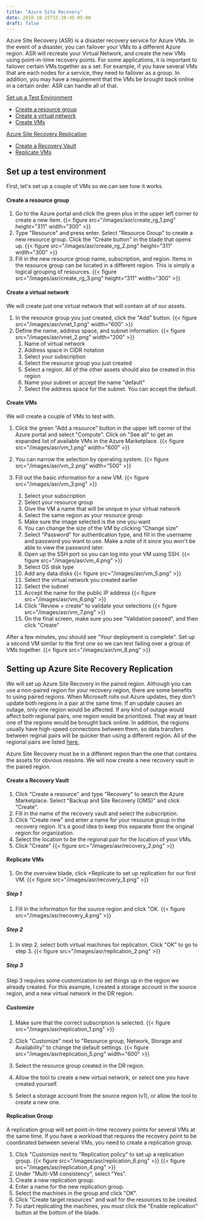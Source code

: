 ```yaml
---
title: "Azure Site Recovery"
date: 2018-10-25T15:38:45-05:00
draft: false
---
```

Azure Site Recovery (ASR) is a disaster recovery service for Azure VMs. In the event of a disaster, you can failover your VMs to a different Azure region. ASR will recreate your Virtual Network, and create the new VMs using point-in-time recovery points. For some applications, it is important to failover certain VMs together as a set. For example, if you have several VMs that are each nodes for a service, they need to failover as a group. In addition, you may have a requirement that the VMs be brought back online in a certain order. ASR can handle all of that. 

[Set up a Test Environment](#test)

  * [Create a resource group](#create_resource_group)
  * [Create a virtual network](#Create_a_virtual_network)
  * [Create VMs](#create_vms)

[Azure Site Recovery Replication](#replication)

  * [Create a Recovery Vault](#Create_a_Recovery_Vault)
  * [Replicate VMs](#replicate_vms)

## <a name="test"></a>Set up a test environment
First, let's set up a couple of VMs so we can see how it works.

#### <a name="create_resource_group"></a>Create a resource group
1. Go to the Azure portal and click the green plus in the upper left corner to create a new item.
{{< figure src="/images/asr/create_rg_1.png" height="311" width="300" >}}
2. Type "Resource" and press enter. Select "Resource Group" to create a new resource group. Click the "Create button" in the blade that opens up.
{{< figure src="/images/asr/create_rg_2.png" height="311" width="300" >}}
3. Fill in the new resource group name, subscription, and region. Items in the resource group can be located in a different region. This is simply a logical grouping of resources. 
{{< figure src="/images/asr/create_rg_3.png" height="311" width="300" >}}

#### <a name="Create_a_virtual_network"></a>Create a virtual network
We will create just one virtual network that will contain all of our assets.

1. In the resource group you just created, click the "Add" button.
{{< figure src="/images/asr/vnet_1.png" width="600" >}}
2. Define the name, address space, and subnet information. 
{{< figure src="/images/asr/vnet_2.png" width="200" >}}
    1. Name of virtual network
    2. Address space in CIDR notation
    1. Select your subscription
    1. Select the resource group you just created
    1. Select a region. All of the other assets should also be created in this region
    1. Name your subnet or accept the name "default"
    1. Select the address space for the subnet. You can accept the default.

#### <a name="create_vms"></a>Create VMs
We will create a couple of VMs to test with.
1. Click the green "Add a resource" button in the upper left corner of the Azure portal and select "Compute". Click on "See all" to get an expanded list of available VMs in the Azure Marketplace.
{{< figure src="/images/asr/vm_1.png" width="600" >}}
2. You can narrow the selection by operating system.
{{< figure src="/images/asr/vm_2.png" width="500" >}}
2. Fill out the basic information for a new VM. 
{{< figure src="/images/asr/vm_3.png" >}}

   1. Select your subscription
   2. Select your resource group
   3. Give the VM a name that will be unique in your virtual network
   1. Select the same region as your resource group
   1. Make sure the image selected is the one you want
   1. You can change the size of the VM by clicking "Change size"
   1. Select "Password" for authentication type, and fill in the username and password you want to use. Make a note of it since you won't be able to view the password later.
   1. Open up the SSH port so you can log into your VM using SSH.
{{< figure src="/images/asr/vm_4.png" >}}  
   1. Select OS disk type
   1. Add any data disks
 {{< figure src="/images/asr/vm_5.png" >}} 
   1. Select the virtual network you created earlier
   1. Select the subnet
   1. Accept the name for the public IP address
 {{< figure src="/images/asr/vm_6.png" >}} 
   1. Click "Review + create" to validate your selections
 {{< figure src="/images/asr/vm_7.png" >}} 
   1. On the final screen, make sure you see "Validation passed", and then click "Create"

After a few minutes, you should see "Your deployment is complete". Set up a second VM similar to the first one so we can test failing over a group of VMs together.
 {{< figure src="/images/asr/vm_8.png" >}} 

## <a name="replication"></a>Setting up Azure Site Recovery Replication
We will set up Azure Site Recovery in the paired region. Although you can use a non-paired region for your recovery region, there are some benefits to using paired regions. When Microsoft rolls out Azure updates, they don't update both regions in a pair at the same time. If an update causes an outage, only one region would be affected. If any kind of outage would affect both regional pairs, one region would be prioritized. That way at least one of the regions would be brought back online. In addition, the regions usually have high-speed connections between them, so data transfers between reginal pairs will be quicker than using a different region. All of the regional pairs are listed [here.](https://docs.microsoft.com/en-us/azure/best-practices-availability-paired-regions)

Azure Site Recovery must be in a different region than the one that contains the assets for obvious reasons. We will now create a new recovery vault in the paired region.

#### <a name="Create_a_Recovery_Vault"></a>Create a Recovery Vault
1. Click "Create a resource" and type "Recovery" to search the Azure Marketplace. Select "Backup and Site Recovery (OMS)" and click "Create".
1. Fill in the name of the recovery vault and select the subscription.
1. Click "Create new" and enter a name for your resource group in the recovery region. It's a good idea to keep this separate from the original region for organization.
1. Select the location to be the regional pair for the location of your VMs.
1. Click "Create"
{{< figure src="/images/asr/recovery_2.png" >}} 

#### <a name="replicate_vms"></a>Replicate VMs


1. On the overview blade, click +Replicate to set up replication for our first VM.
{{< figure src="/images/asr/recovery_3.png" >}} 

##### Step 1
1. Fill in the information for the source region and click "OK.
{{< figure src="/images/asr/recovery_4.png" >}} 

##### Step 2
1. In step 2, select both virtual machines for replication. Click "OK" to go to step 3.
{{< figure src="/images/asr/replication_2.png" >}}

##### Step 3
Step 3 requires some customization to set things up in the region we already created. For this example, I created a storage account in the source region, and a new virtual network in the DR region. 


##### Customize 
1. Make sure that the correct subscription is selected. 
{{< figure src="/images/asr/replication_1.png" >}}

1. Click "Customize" next to "Resource group, Network, Storage and Availability" to change the default settings.
  {{< figure src="/images/asr/replication_5.png" width="600" >}}
  1. Select the resource group created in the DR region.
  1. Allow the tool to create a new virtual network, or select one you have created yourself.
  1. Select a storage account from the source region (v1), or allow the tool to create a new one.

#### <a name="replication_group"></a>Replication Group
A replication group will set point-in-time recovery points for several VMs at the same time. If you have a workload that requires the recovery point to be coordinated between several VMs, you need to create a replication group.

1. Click "Customize next to "Replication policy" to set up a replication group. 
{{< figure src="/images/asr/replication_6.png" >}}
{{< figure src="/images/asr/replication_4.png" >}}
  1. Under "Multi-VM consistency", select "Yes".
  1. Create a new replication group.
  1. Enter a name for the new replication group.
  1. Select the machines in the group and click "OK".
1. Click "Create target resources" and wait for the resources to be created.
1. To start replicating the machines, you must click the "Enable replication" button at the bottom of the blade.

